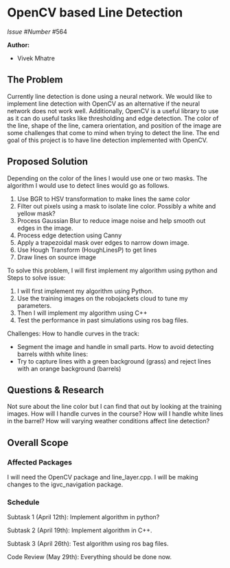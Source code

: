 # OpenCV based Line Detection

*Issue #Number*
#564

**Author:**
- Vivek Mhatre

## The Problem

Currently line detection is done using a neural network. We would like to implement line detection with OpenCV as an alternative if the neural network does not work well. Additionally, OpenCV is a useful library to use as it can do useful tasks like thresholding and edge detection. 
The color of the line, shape of the line, camera orientation, and position of the image are some challenges that come to mind when trying to detect the line.
The end goal of this project is to have line detection implemented with OpenCV.

## Proposed Solution

Depending on the color of the lines I would use one or two masks. The algorithm I would use to detect lines would go as follows.
1. Use BGR to HSV transformation to make lines the same color
2. Filter out pixels using a mask to isolate line color. Possibly a white and yellow mask?
3. Process Gaussian Blur to reduce image noise and help smooth out edges in the image.
4. Process edge detection using Canny
5. Apply a trapezoidal mask over edges to narrow down image.
6. Use Hough Transform (HoughLinesP) to get lines
7. Draw lines on source image

To solve this problem, I will first implement my algorithm using python and
Steps to solve issue:
1. I will first implement my algorithm using Python.
2. Use the training images on the robojackets cloud to tune my parameters.
3. Then I will implement my algorithm using C++
4. Test the performance in past simulations using ros bag files.

Challenges:
How to handle curves in the track:
- Segment the image and handle in small parts.
How to avoid detecting barrels withh white lines:
- Try to capture lines with a green background (grass) and reject lines with an orange background (barrels)

## Questions & Research

Not sure about the line color but I can find that out by looking at the training images.
How will I handle curves in the course?
How will I handle white lines in the barrel?
How will varying weather conditions affect line detection?

## Overall Scope

### Affected Packages

I will need the OpenCV package and line_layer.cpp. I will be making changes to the igvc_navigation package.

### Schedule

Subtask 1 (April 12th): Implement algorithm in python?

Subtask 2 (April 19th): Implement algorithm in C++.

Subtask 3 (April 26th): Test algorithm using ros bag files.

Code Review (May 29th): Everything should be done now.
